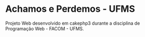 # Achamos e Perdemos - UFMS
Projeto Web desenvolvido em cakephp3 durante a disciplina de Programação Web - FACOM - UFMS.
